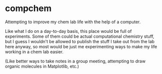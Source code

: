 # compchem
Attempting to improve my chem lab life with the help of a computer.

Like what I do on a day-to-day basis, this place would be full of experiments. Some of them could be actual computational chemistry stuff, but I guess I wouldn't be allowed to publish the stuff I take out from the lab here anyway, so most would be just me experimenting ways to make my life working in a chem lab easier.

(Like better ways to take notes in a group meeting, attempting to draw organic molecules in Matplotlib, etc.)
